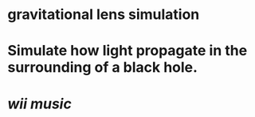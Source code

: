 # gravitational lens simulation
# Simulate how light propagate in the surrounding of a black hole.
# *wii music*
